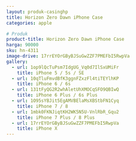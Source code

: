 ```yaml
---
layout: produk-casinghp
title: Horizon Zero Dawn iPhone Case
categories: apple

# Produk
product-title: Horizon Zero Dawn iPhone Case
harga: 90000
sku: hn-4311
image-drive: 17rrEYOrGByBJSuGwZZF7PMEFbI5RwpVa
gallery:
  - url: 1op9lQcTuPsm7IdgUG_Vq0d7IlSxUMiFr
    title: iPhone 5 / 5s / SE
  - url: 10qTluFmvdBfK3ggnFZxzFl4tiTEYlhKP
    title: iPhone 6 / 6s
  - url: 131tFyQG2R2whAletUhXMOCqSFO9QBIwQ
    title: iPhone 6 Plus / 6s Plus
  - url: 1O95sYBJit5EgAMVBElaMsXBStbFN1Cyq
    title: iPhone 7 / 8
  - url: 1mbk0FKNJiqtKH2WK5N5U-VnlRbR_Gqu2
    title: iPhone 7 Plus / 8 Plus
  - url: 17rrEYOrGByBJSuGwZZF7PMEFbI5RwpVa
    title: iPhone X
---
```

